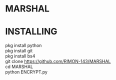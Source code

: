 # MARSHAL
# INSTALLING

pkg install python  
pkg install git  
pkg install bs4  
git clone https://github.com/RIMON-143/MARSHAL  
cd MARSHAL  
python ENCRYPT.py

